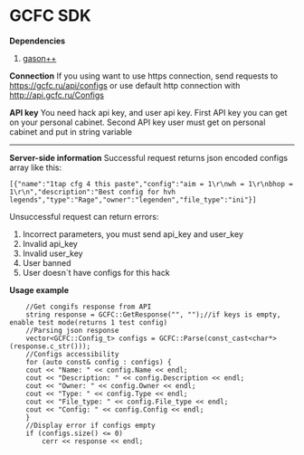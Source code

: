 # GCFC SDK
**Dependencies**
1. [gason++](https://github.com/azadkuh/gason--)


**Connection**
If you using want to use https connection, send requests to https://gcfc.ru/api/configs
or use default http connection with http://api.gcfc.ru/Configs

**API key**
You need hack api key, and user api key.
First API key you can get on your personal cabinet.
Second API key user must get on personal cabinet and put in string variable
****
**Server-side information**
Successful request returns json encoded configs array like this: 

    [{"name":"1tap cfg 4 this paste","config":"aim = 1\r\nwh = 1\r\nbhop = 1\r\n","description":"Best config for hvh legends","type":"Rage","owner":"legenden","file_type":"ini"}]

Unsuccessful request can return errors:
1. Incorrect parameters, you must send api_key and user_key
2. Invalid api_key
3. Invalid user_key
4. User banned
5. User doesn`t have configs for this hack

**Usage example**



        //Get congifs response from API
    	string response = GCFC::GetResponse("", "");//if keys is empty, enable test mode(returns 1 test config)
    	//Parsing json response
    	vector<GCFC::Config_t> configs = GCFC::Parse(const_cast<char*>(response.c_str()));
    	//Configs accessibility
    	for (auto const& config : configs) {
    	cout << "Name: " << config.Name << endl;
    	cout << "Description: " << config.Description << endl;
    	cout << "Owner: " << config.Owner << endl;
    	cout << "Type: " << config.Type << endl;
    	cout << "File_type: " << config.File_type << endl;
    	cout << "Config: " << config.Config << endl;
    	}
    	//Display error if configs empty
    	if (configs.size() <= 0)
    		cerr << response << endl;
